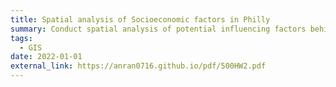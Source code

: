```yaml
---
title: Spatial analysis of Socioeconomic factors in Philly
summary: Conduct spatial analysis of potential influencing factors behind the income values in Philadelphia
tags:
  - GIS
date: 2022-01-01
external_link: https://anran0716.github.io/pdf/500HW2.pdf
---
```


